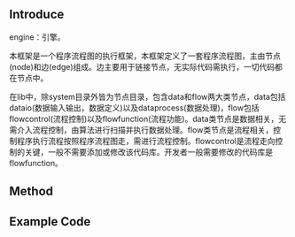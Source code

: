 

## Introduce

engine：引擎。

本框架是一个程序流程图的执行框架，本框架定义了一套程序流程图，主由节点(node)和边(edge)组成。边主要用于链接节点，无实际代码需执行，一切代码都在节点中。

在lib中，除system目录外皆为节点目录，包含data和flow两大类节点，data包括dataio(数据输入输出，数据定义)以及dataprocess(数据处理)，flow包括flowcontrol(流程控制)以及flowfunction(流程功能)。data类节点是数据相关，无需介入流程控制，由算法进行扫描并执行数据处理。flow类节点是流程相关，控制程序执行流程按照程序流程图走，需进行流程控制。flowcontrol是流程走向控制的关键，一般不需要添加或修改该代码库。开发者一般需要修改的代码库是flowfunction。





## Method




## Example Code

```python
```
